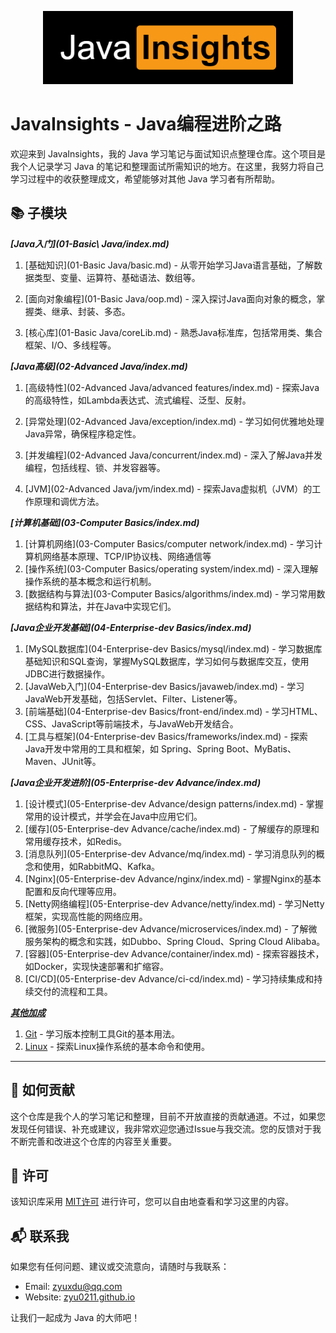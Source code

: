 <p align="center">
  <img src="imgs/logo.png" alt="JavaInsights Logo height="200" width="400"">
</p>

# JavaInsights - Java编程进阶之路

欢迎来到 JavaInsights，我的 Java 学习笔记与面试知识点整理仓库。这个项目是我个人记录学习 Java 的笔记和整理面试所需知识的地方。在这里，我努力将自己学习过程中的收获整理成文，希望能够对其他 Java 学习者有所帮助。

## :books: 子模块

***[Java入门](01-Basic\ Java/index.md)***

1. [基础知识](01-Basic Java/basic.md) - 从零开始学习Java语言基础，了解数据类型、变量、运算符、基础语法、数组等。

2. [面向对象编程](01-Basic Java/oop.md) - 深入探讨Java面向对象的概念，掌握类、继承、封装、多态。

3. [核心库](01-Basic Java/coreLib.md) - 熟悉Java标准库，包括常用类、集合框架、I/O、多线程等。

***[Java高级](02-Advanced Java/index.md)***

1. [高级特性](02-Advanced Java/advanced features/index.md) - 探索Java的高级特性，如Lambda表达式、流式编程、泛型、反射。

2. [异常处理](02-Advanced Java/exception/index.md) - 学习如何优雅地处理Java异常，确保程序稳定性。

3. [并发编程](02-Advanced Java/concurrent/index.md) - 深入了解Java并发编程，包括线程、锁、并发容器等。

4. [JVM](02-Advanced Java/jvm/index.md) - 探索Java虚拟机（JVM）的工作原理和调优方法。

***[计算机基础](03-Computer Basics/index.md)***

1. [计算机网络](03-Computer Basics/computer network/index.md) - 学习计算机网络基本原理、TCP/IP协议栈、网络通信等
2. [操作系统](03-Computer Basics/operating system/index.md) - 深入理解操作系统的基本概念和运行机制。
3. [数据结构与算法](03-Computer Basics/algorithms/index.md) - 学习常用数据结构和算法，并在Java中实现它们。

***[Java企业开发基础](04-Enterprise-dev Basics/index.md)***

1. [MySQL数据库](04-Enterprise-dev Basics/mysql/index.md) - 学习数据库基础知识和SQL查询，掌握MySQL数据库，学习如何与数据库交互，使用JDBC进行数据操作。
2. [JavaWeb入门](04-Enterprise-dev Basics/javaweb/index.md) - 学习JavaWeb开发基础，包括Servlet、Filter、Listener等。
3. [前端基础](04-Enterprise-dev Basics/front-end/index.md) - 学习HTML、CSS、JavaScript等前端技术，与JavaWeb开发结合。
4. [工具与框架](04-Enterprise-dev Basics/frameworks/index.md) - 探索Java开发中常用的工具和框架，如 Spring、Spring Boot、MyBatis、Maven、JUnit等。

***[Java企业开发进阶](05-Enterprise-dev Advance/index.md)***

1. [设计模式](05-Enterprise-dev Advance/design patterns/index.md) - 掌握常用的设计模式，并学会在Java中应用它们。
2. [缓存](05-Enterprise-dev Advance/cache/index.md) - 了解缓存的原理和常用缓存技术，如Redis。
3. [消息队列](05-Enterprise-dev Advance/mq/index.md) - 学习消息队列的概念和使用，如RabbitMQ、Kafka。
4. [Nginx](05-Enterprise-dev Advance/nginx/index.md) - 掌握Nginx的基本配置和反向代理等应用。
5. [Netty网络编程](05-Enterprise-dev Advance/netty/index.md) - 学习Netty框架，实现高性能的网络应用。
6. [微服务](05-Enterprise-dev Advance/microservices/index.md) - 了解微服务架构的概念和实践，如Dubbo、Spring Cloud、Spring Cloud Alibaba。
7. [容器](05-Enterprise-dev Advance/container/index.md) - 探索容器技术，如Docker，实现快速部署和扩缩容。
8. [CI/CD](05-Enterprise-dev Advance/ci-cd/index.md) - 学习持续集成和持续交付的流程和工具。

***[其他加成](06-Other/index.md)***

1. [Git](06-Other/git/index.md) - 学习版本控制工具Git的基本用法。
2. [Linux](06-Other/linux/index.md) - 探索Linux操作系统的基本命令和使用。

******

## :muscle: 如何贡献

这个仓库是我个人的学习笔记和整理，目前不开放直接的贡献通道。不过，如果您发现任何错误、补充或建议，我非常欢迎您通过Issue与我交流。您的反馈对于我不断完善和改进这个仓库的内容至关重要。

## :scroll: 许可

该知识库采用 [MIT许可](LICENSE) 进行许可，您可以自由地查看和学习这里的内容。

## :mailbox_with_mail: 联系我

如果您有任何问题、建议或交流意向，请随时与我联系：

- Email: zyuxdu@qq.com
- Website: [zyu0211.github.io](https://zyu0211.github.io)

让我们一起成为 Java 的大师吧！
